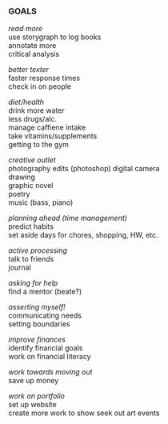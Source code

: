 ### GOALS
*read more*  
  use storygraph to log books  
  annotate more  
  critical analysis  
  
*better texter*  
  faster response times  
  check in on people  

*diet/health*  
  drink more water  
  less drugs/alc.  
  manage caffiene intake  
  take vitamins/supplements  
  getting to the gym

*creative outlet*  
  photography edits (photoshop)
  digital camera  
  drawing  
  graphic novel  
  poetry  
  music (bass, piano)

*planning ahead (time management)*  
  predict habits  
  set aside days for chores, shopping, HW, etc.  

*active processing*    
  talk to friends  
  journal  

*asking for help*  
  find a mentor (beate?)  

*asserting myself!*  
  communicating needs  
  setting boundaries  

*improve finances*  
  identify financial goals  
  work on financial literacy  

*work towards moving out*  
  save up money  

*work on portfolio*  
  set up website  
  create more work to show
  seek out art events  
  

